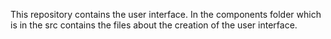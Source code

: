 This repository contains the user interface. 
In the components folder which is in the src contains the files about the creation of the user interface.
